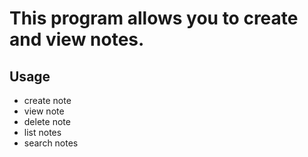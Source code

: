 # This program allows you to create and view notes.
## Usage
   * create note
   * view note
   * delete note
   * list notes
   * search notes